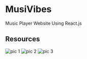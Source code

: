 # MusiVibes
Music Player Website Using React.js


## Resources
![pic 1](https://github.com/Anjali-Nagar-Tech/MusiVibes/assets/145019350/c928bd91-cc82-455c-8d92-c01c0e012896)
![pic 2](https://github.com/Anjali-Nagar-Tech/MusiVibes/assets/145019350/a004deea-db5e-40a5-b2ca-9768081274f4)
![pic 3](https://github.com/Anjali-Nagar-Tech/MusiVibes/assets/145019350/ed0a6a07-266c-4618-9d1e-4adee6eea95c)
